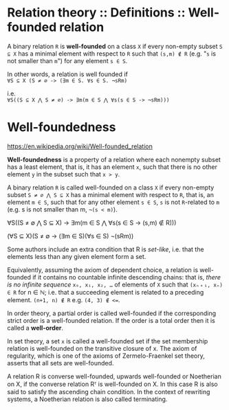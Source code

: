# Relation theory :: Definitions :: Well-founded relation

A binary relation `R` is **well-founded** on a class `X` 
if every non-empty subset `S ⊆ X` 
has a minimal element with respect to `R` 
such that `(s,m) ∉ R` 
(e.g. "`s` is not smaller than `m`") 
for any element `s ∈ S`.

In other words, a relation is well founded if   
`∀S ⊆ X (S ≠ ∅ -> (∃m ∈ S. ∀s ∈ S. ¬sRm)`

i.e.    
`∀S((S ⊆ X ⋀ S ≠ ∅) -> ∃m(m ∈ S ⋀ ∀s(s ∈ S -> ¬sRm)))`

# Well-foundedness

https://en.wikipedia.org/wiki/Well-founded_relation

**Well-foundedness** is a property of a relation where each nonempty subset has a least element, that is, it has an element `x`, such that there is no other element `y` in the subset such that `x > y`.

A binary relation `R` is called well-founded on a class `X` if every non-empty subset `S ≠ ∅ ⋀ S ⊆ X` has a minimal element with respect to `R`, that is, an element `m ∈ S`, such that for any other element `s ∈ S`, `s` is not `R`-related to `m` (e.g. s is not smaller than m, `¬(s < m)`).

∀S((S ≠ ∅ ⋀ S ⊆ X) ->
  ∃m(m ∈ S ⋀
    ∀s(s ∈ S -> (s,m) ∉ R)))

(∀S ⊆ X)(S ≠ ∅ -> (∃m ∈ S)(∀s ∈ S) ¬(sRm))


Some authors include an extra condition that R is *set-like*, i.e. that the elements less than any given element form a set.

Equivalently, assuming the axiom of dependent choice, a relation is well-founded if it contains no countable infinite descending chains: that is, *there is no infinite sequence* `x₀, x₁, x₂, …` of elements of `X` such that 
`(xₙ﹢₁, xₙ) ∈ R` for n ∈ ℕ; i.e. that a succeeding element is related to a preceding element. `(n+1, n) ∉ R` e.g. `(4, 3) ∉ <=`.

In order theory, a partial order is called well-founded if the corresponding strict order is a well-founded relation. If the order is a total order then it is called a **well-order**.

In set theory, a set `x` is called a well-founded set if the set membership relation is well-founded on the transitive closure of x. The axiom of regularity, which is one of the axioms of Zermelo-Fraenkel set theory, asserts that all sets are well-founded.

A relation R is converse well-founded, upwards well-founded or Noetherian on X, if the converse relation Rᵀ is well-founded on X. In this case R is also said to satisfy the ascending chain condition. In the context of rewriting systems, a Noetherian relation is also called terminating.
